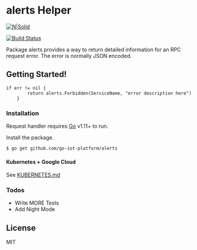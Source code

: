 # alerts Helper

[![N|Solid](https://cldup.com/dTxpPi9lDf.thumb.png)](https://github.com/go-iot-platform/alerts)

[![Build Status](https://travis-ci.org/joemccann/dillinger.svg?branch=master)](https://github.com/go-iot-platform/alerts)

Package alerts provides a way to return detailed information for an RPC request error. The error is normally JSON encoded.
## Getting Started!

```
if err != nil {
		return alerts.Forbidden(ServiceName, "error description here")
	}
```


### Installation

Request handler requires [Go](https://golang.org/) v1.11+ to run.

Install the package.

```sh
$ go get github.com/go-iot-platform/alerts
```

#### Kubernetes + Google Cloud

See [KUBERNETES.md](https://github.com/joemccann/dillinger/blob/master/KUBERNETES.md)


### Todos

 - Write MORE Tests
 - Add Night Mode

License
----

MIT